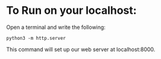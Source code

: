 # To Run on your localhost:
Open a terminal and write the following:

```
python3 -m http.server
```

This command will set up our web server at localhost:8000.